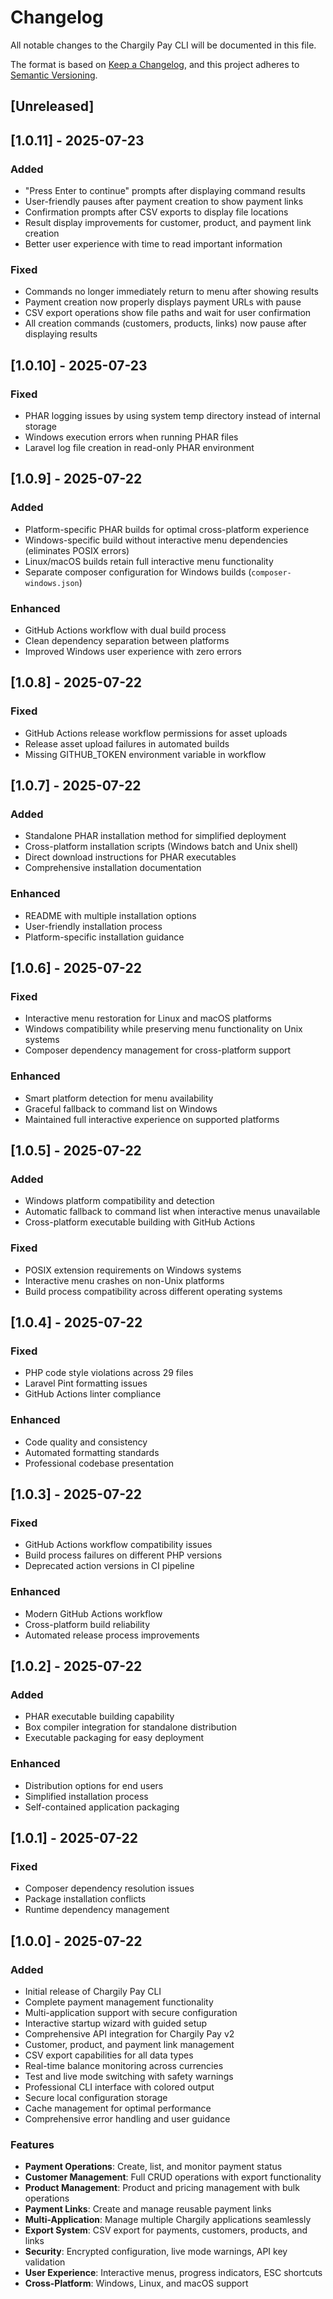 # Changelog

All notable changes to the Chargily Pay CLI will be documented in this file.

The format is based on [Keep a Changelog](https://keepachangelog.com/en/1.0.0/),
and this project adheres to [Semantic Versioning](https://semver.org/spec/v2.0.0.html).

## [Unreleased]

## [1.0.11] - 2025-07-23

### Added
- "Press Enter to continue" prompts after displaying command results
- User-friendly pauses after payment creation to show payment links
- Confirmation prompts after CSV exports to display file locations
- Result display improvements for customer, product, and payment link creation
- Better user experience with time to read important information

### Fixed
- Commands no longer immediately return to menu after showing results
- Payment creation now properly displays payment URLs with pause
- CSV export operations show file paths and wait for user confirmation
- All creation commands (customers, products, links) now pause after displaying results

## [1.0.10] - 2025-07-23

### Fixed
- PHAR logging issues by using system temp directory instead of internal storage
- Windows execution errors when running PHAR files
- Laravel log file creation in read-only PHAR environment

## [1.0.9] - 2025-07-22

### Added
- Platform-specific PHAR builds for optimal cross-platform experience
- Windows-specific build without interactive menu dependencies (eliminates POSIX errors)
- Linux/macOS builds retain full interactive menu functionality
- Separate composer configuration for Windows builds (`composer-windows.json`)

### Enhanced
- GitHub Actions workflow with dual build process
- Clean dependency separation between platforms
- Improved Windows user experience with zero errors

## [1.0.8] - 2025-07-22

### Fixed
- GitHub Actions release workflow permissions for asset uploads
- Release asset upload failures in automated builds
- Missing GITHUB_TOKEN environment variable in workflow

## [1.0.7] - 2025-07-22

### Added
- Standalone PHAR installation method for simplified deployment
- Cross-platform installation scripts (Windows batch and Unix shell)
- Direct download instructions for PHAR executables
- Comprehensive installation documentation

### Enhanced
- README with multiple installation options
- User-friendly installation process
- Platform-specific installation guidance

## [1.0.6] - 2025-07-22

### Fixed
- Interactive menu restoration for Linux and macOS platforms
- Windows compatibility while preserving menu functionality on Unix systems
- Composer dependency management for cross-platform support

### Enhanced
- Smart platform detection for menu availability
- Graceful fallback to command list on Windows
- Maintained full interactive experience on supported platforms

## [1.0.5] - 2025-07-22

### Added
- Windows platform compatibility and detection
- Automatic fallback to command list when interactive menus unavailable
- Cross-platform executable building with GitHub Actions

### Fixed
- POSIX extension requirements on Windows systems
- Interactive menu crashes on non-Unix platforms
- Build process compatibility across different operating systems

## [1.0.4] - 2025-07-22

### Fixed
- PHP code style violations across 29 files
- Laravel Pint formatting issues
- GitHub Actions linter compliance

### Enhanced
- Code quality and consistency
- Automated formatting standards
- Professional codebase presentation

## [1.0.3] - 2025-07-22

### Fixed
- GitHub Actions workflow compatibility issues
- Build process failures on different PHP versions
- Deprecated action versions in CI pipeline

### Enhanced
- Modern GitHub Actions workflow
- Cross-platform build reliability
- Automated release process improvements

## [1.0.2] - 2025-07-22

### Added
- PHAR executable building capability
- Box compiler integration for standalone distribution
- Executable packaging for easy deployment

### Enhanced
- Distribution options for end users
- Simplified installation process
- Self-contained application packaging

## [1.0.1] - 2025-07-22

### Fixed
- Composer dependency resolution issues
- Package installation conflicts
- Runtime dependency management

## [1.0.0] - 2025-07-22

### Added
- Initial release of Chargily Pay CLI
- Complete payment management functionality
- Multi-application support with secure configuration
- Interactive startup wizard with guided setup
- Comprehensive API integration for Chargily Pay v2
- Customer, product, and payment link management
- CSV export capabilities for all data types
- Real-time balance monitoring across currencies
- Test and live mode switching with safety warnings
- Professional CLI interface with colored output
- Secure local configuration storage
- Cache management for optimal performance
- Comprehensive error handling and user guidance

### Features
- **Payment Operations**: Create, list, and monitor payment status
- **Customer Management**: Full CRUD operations with export functionality
- **Product Management**: Product and pricing management with bulk operations
- **Payment Links**: Create and manage reusable payment links
- **Multi-Application**: Manage multiple Chargily applications seamlessly
- **Export System**: CSV export for payments, customers, products, and links
- **Security**: Encrypted configuration, live mode warnings, API key validation
- **User Experience**: Interactive menus, progress indicators, ESC shortcuts
- **Cross-Platform**: Windows, Linux, and macOS support